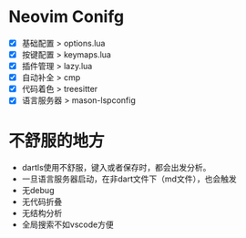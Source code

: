 # Neovim Conifg
- [x] 基础配置 > options.lua
- [x] 按键配置 > keymaps.lua
- [x] 插件管理 > lazy.lua
- [x] 自动补全 > cmp
- [x] 代码着色 > treesitter
- [x] 语言服务器 > mason-lspconfig

# 不舒服的地方
- dartls使用不舒服，键入或者保存时，都会出发分析。
- 一旦语言服务器启动，在非dart文件下（md文件），也会触发
- 无debug
- 无代码折叠
- 无结构分析
- 全局搜索不如vscode方便
